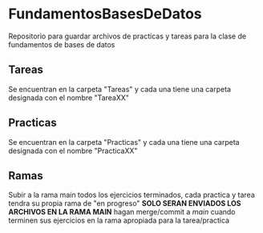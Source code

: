 # FundamentosBasesDeDatos

Repositorio para guardar archivos de practicas y tareas para la clase de fundamentos de bases de datos

## Tareas

Se encuentran en la carpeta "Tareas" y cada una tiene una carpeta designada con el nombre "TareaXX"

## Practicas

Se encuentran en la carpeta "Practicas" y cada una tiene una carpeta designada con el nombre "PracticaXX"

## Ramas
Subir a la rama main todos los ejercicios terminados, cada practica y tarea tendra su propia rama de "en progreso" __SOLO SERAN ENVIADOS LOS ARCHIVOS EN LA RAMA MAIN__ hagan merge/commit a _main_ cuando terminen sus ejercicios en la rama apropiada para la tarea/practica
